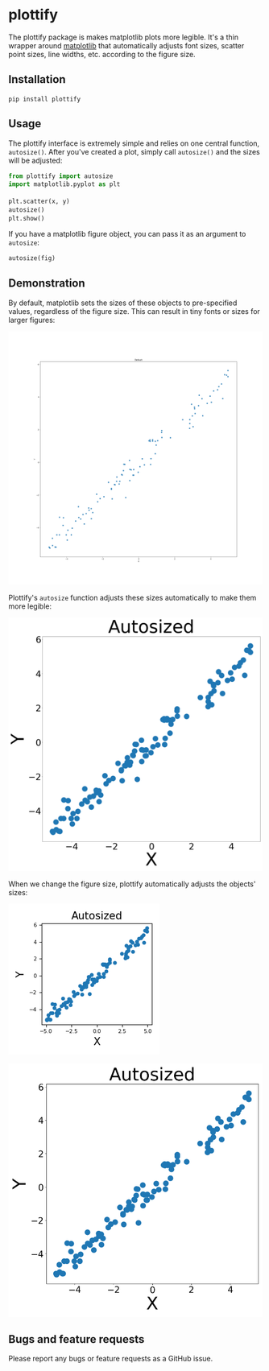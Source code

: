 # plottify

The plottify package is makes matplotlib plots more legible. It's a thin wrapper around [matplotlib](https://matplotlib.org/) that automatically adjusts font sizes, scatter point sizes, line widths, etc. according to the figure size.

## Installation

```
pip install plottify
```

## Usage

The plottify interface is extremely simple and relies on one central function, `autosize()`. After you've created a plot, simply call `autosize()` and the sizes will be adjusted:

```python
from plottify import autosize
import matplotlib.pyplot as plt

plt.scatter(x, y)
autosize()
plt.show()
```

If you have a matplotlib figure object, you can pass it as an argument to `autosize`:

```python
autosize(fig)
```

## Demonstration

By default, matplotlib sets the sizes of these objects to pre-specified values, regardless of the figure size. This can result in tiny fonts or sizes for larger figures:

![scatterplot2020_default](examples/plots/scatterplot2020_default.png)

Plottify's `autosize` function adjusts these sizes automatically to make them more legible:

![scatterplot2020_autosized](examples/plots/scatterplot2020_autosized.png)

When we change the figure size, plottify automatically adjusts the objects' sizes:

![scatterplot33_autosized](examples/plots/scatterplot33_autosized.png)

![scatterplot1010_autosized](examples/plots/scatterplot1010_autosized.png)



## Bugs and feature requests

Please report any bugs or feature requests as a GitHub issue.
